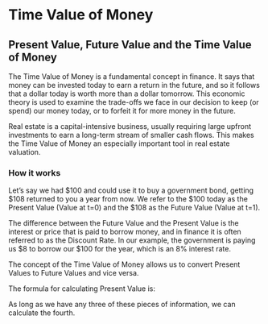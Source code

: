# Time Value of Money

## Present Value, Future Value and the Time Value of Money

The Time Value of Money is a fundamental concept in finance. It says that
money can be invested today to earn a return in the future, and so it
follows that a dollar today is worth more than a dollar tomorrow. This
economic theory is used to examine the trade-offs we face in our decision
to keep (or spend) our money today, or to forfeit it for more money in
the future.

Real estate is a capital-intensive business, usually requiring large
upfront investments to earn a long-term stream of smaller cash flows.
This makes the Time Value of Money an especially important tool in real
estate valuation.

### How it works

Let’s say we had $100 and could use it to buy a government bond, getting
$108 returned to you a year from now. We refer to the $100 today as the
Present Value (Value at t=0) and the $108 as the Future Value (Value at
t=1).

<!--  TODO: Figure -->

The difference between the Future Value and the Present Value is the
interest or price that is paid to borrow money, and in finance it is often
referred to as the Discount Rate. In our example, the government is paying
us $8 to borrow our $100 for the year, which is an 8% interest rate.

The concept of the Time Value of Money allows us to convert Present Values
to Future Values and vice versa.

The formula for calculating Present Value is:

<!-- TODO: Figure -->

As long as we have any three of these pieces of information, we can
calculate the fourth.

